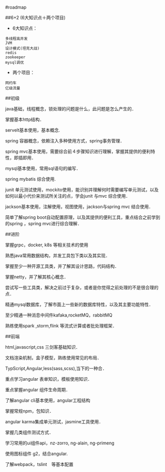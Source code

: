 #roadmap

##6+2  (6大知识点＋两个项目)  
 
* 6大知识点：
```$xslt
多线程高并发  
JVM  
设计模式(坦克大战)  
redis  
zookeeper 
mysql调优
```

* 两个项目：  
```$xslt
网约车  
亿级流量
```

##初级

java基础，线程概念，锁处理的问题是什么，此问题是怎么产生的．

掌握基本http结构．

servelt基本使用，基本概念.

spring 容器概念，依赖注入多种使用方式，spring事务管理．

spring mvc基本使用，需要综合前４步骤知识进行理解，掌握其提供的便利特性，即插即用．

mysql基本使用，常用sql语句的编写．

spring mybatis 综合使用.

junit 单元测试使用，mockito使用，能识别并理解何时需要编写单元测试，以及如何以最小代价来测试所关注的点，学会junit 与mvc 综合使用．

jackson基本使用，注解使用，视图使用，jackson与spring mvc 结合使用．

简单了解spring boot自动配置原理，以及其提供的便利工具，重点结合之前学到的spring ，spring mvc进行综合理解．


##进阶

掌握grpc，docker, k8s 等相关技术的使用

熟悉java常用数据结构，并发工具包下类以及其实现．

掌握至少一种开源工具类，并了解其设计思路，代码结构．

掌握netty，并了解其核心概念．

尝试写一些工具类，解决之前过于复杂，或者是你觉得之前处理的不是很合理的点．

精通mysql数据库，了解市面上一些新的数据库特性，以及其主要功能特性．

至少精通一种消息中间件kafaka,rocketMQ，rabbitMQ

熟练使用spark ,storm,flink 等流式计算或者批处理框架．



##前端

html,javascript,css 三剑客基础知识．

文档渲染机制，盒子模型，熟练使用常见的布局．

TypScript,Angular,less(sass,scss),当下的一种合．

重点学习angular 表单知识，模板使用知识．

重点掌握angular 组件生命周期．

了解angular cli基本使用，angular工程结构

掌握常规npm，包知识．

angular karma集成单元测试，jasmine工具使用．

掌握几类组件测试方式．

学习常用的ui组件api，nz-zorro, ng-alain, ng-primeng

使用图标组件 g2，结合angular.

了解webpack，tslint　等基本配置
